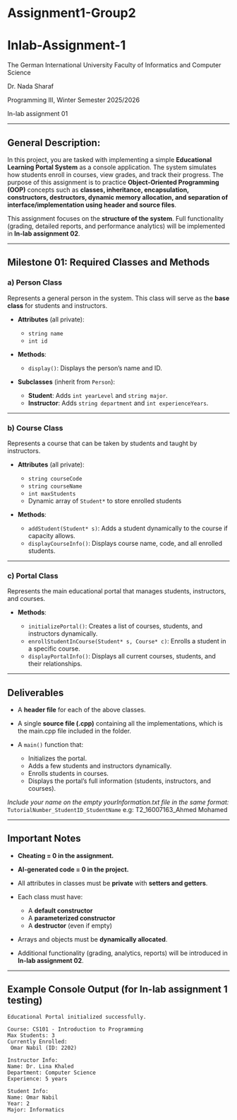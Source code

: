 # Assignment1-Group2
# Inlab-Assignment-1

The German International University
Faculty of Informatics and Computer Science

Dr. Nada Sharaf

Programming III, Winter Semester 2025/2026

In-lab assignment 01

---

## General Description:

In this project, you are tasked with implementing a simple **Educational Learning Portal System** as a console application. The system simulates how students enroll in courses, view grades, and track their progress. The purpose of this assignment is to practice **Object-Oriented Programming (OOP)** concepts such as **classes, inheritance, encapsulation, constructors, destructors, dynamic memory allocation, and separation of interface/implementation using header and source files**.

This assignment focuses on the **structure of the system**. Full functionality (grading, detailed reports, and performance analytics) will be implemented in **In-lab assignment 02**.

---

## Milestone 01: Required Classes and Methods

### a) **Person Class**

Represents a general person in the system. This class will serve as the **base class** for students and instructors.

* **Attributes** (all private):

  * `string name`
  * `int id`

* **Methods**:

  * `display()`: Displays the person’s name and ID.

* **Subclasses** (inherit from `Person`):

  * **Student**: Adds `int yearLevel` and `string major`.
  * **Instructor**: Adds `string department` and `int experienceYears`.

---

### b) **Course Class**

Represents a course that can be taken by students and taught by instructors.

* **Attributes** (all private):

  * `string courseCode`
  * `string courseName`
  * `int maxStudents`
  * Dynamic array of `Student*` to store enrolled students

* **Methods**:

  * `addStudent(Student* s)`: Adds a student dynamically to the course if capacity allows.
  * `displayCourseInfo()`: Displays course name, code, and all enrolled students.

---

### c) **Portal Class**

Represents the main educational portal that manages students, instructors, and courses.

* **Methods**:

  * `initializePortal()`: Creates a list of courses, students, and instructors dynamically.
  * `enrollStudentInCourse(Student* s, Course* c)`: Enrolls a student in a specific course.
  * `displayPortalInfo()`: Displays all current courses, students, and their relationships.

---
## Deliverables

* A **header file** for each of the above classes.
* A single **source file (.cpp)** containing all the implementations, which is the main.cpp file included in the folder.
* A `main()` function that:

  * Initializes the portal.
  * Adds a few students and instructors dynamically.
  * Enrolls students in courses.
  * Displays the portal’s full information (students, instructors, and courses).

*Include your name on the empty yourInformation.txt file in the same format:*
`TutorialNumber_StudentID_StudentName` e.g: T2_16007163_Ahmed Mohamed

---

## Important Notes

* **Cheating = 0 in the assignment.**
* **AI-generated code = 0 in the project.**
* All attributes in classes must be **private** with **setters and getters**.
* Each class must have:

  * A **default constructor**
  * A **parameterized constructor**
  * A **destructor** (even if empty)
* Arrays and objects must be **dynamically allocated**.
* Additional functionality (grading, analytics, reports) will be introduced in **In-lab assignment 02**.

---

## Example Console Output (for In-lab assignment 1 testing)

```
Educational Portal initialized successfully.

Course: CS101 - Introduction to Programming
Max Students: 3
Currently Enrolled:
 Omar Nabil (ID: 2202)

Instructor Info:
Name: Dr. Lina Khaled
Department: Computer Science
Experience: 5 years

Student Info:
Name: Omar Nabil
Year: 2
Major: Informatics
